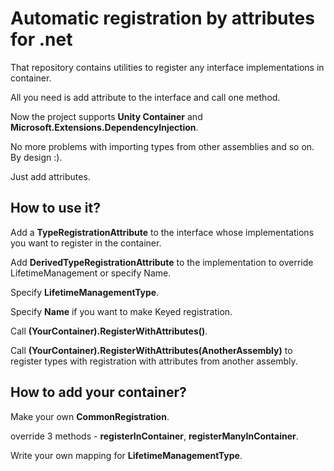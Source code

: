 # Automatic registration by attributes for .net

That repository contains utilities to register any interface implementations in container.

All you need is add attribute to the interface and call one method.

Now the project supports **Unity Container** and **Microsoft.Extensions.DependencyInjection**.

No more problems with importing types from other assemblies and so on. By design :).

Just add attributes.

## How to use it?

Add a **TypeRegistrationAttribute** to the interface whose implementations you want to register in the container.

Add **DerivedTypeRegistrationAttribute** to the implementation to override LifetimeManagement or specify Name.

Specify **LifetimeManagementType**.

Specify **Name** if you want to make Keyed registration.

Call **(YourContainer).RegisterWithAttributes()**.

Call **(YourContainer).RegisterWithAttributes(AnotherAssembly)** to register types with registration with attributes from another assembly.

## How to add your container?

Make your own **CommonRegistration**.

override 3 methods - **registerInContainer**, **registerManyInContainer**.

Write your own mapping for **LifetimeManagementType**.
